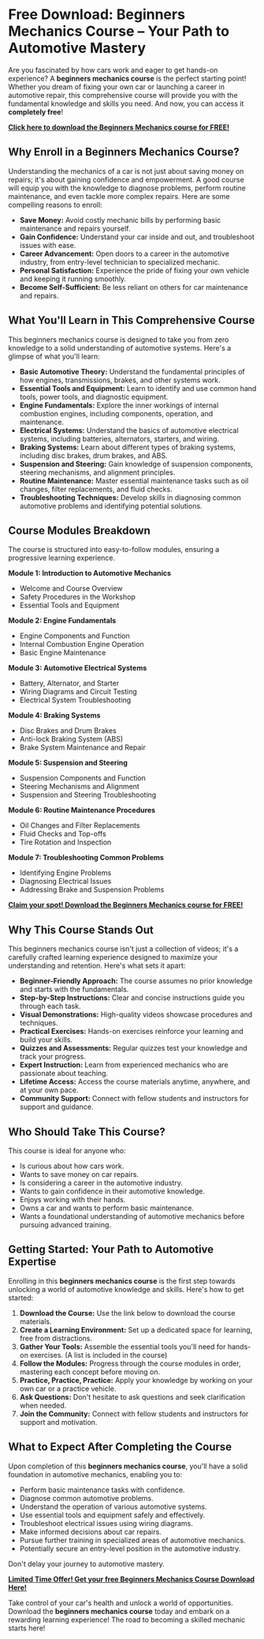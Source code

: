 # Free Download: Beginners Mechanics Course – Your Path to Automotive Mastery

Are you fascinated by how cars work and eager to get hands-on experience? A **beginners mechanics course** is the perfect starting point! Whether you dream of fixing your own car or launching a career in automotive repair, this comprehensive course will provide you with the fundamental knowledge and skills you need. And now, you can access it **completely free**!

[**Click here to download the Beginners Mechanics course for FREE!**](https://udemywork.com/beginners-mechanics-course)

## Why Enroll in a Beginners Mechanics Course?

Understanding the mechanics of a car is not just about saving money on repairs; it's about gaining confidence and empowerment. A good course will equip you with the knowledge to diagnose problems, perform routine maintenance, and even tackle more complex repairs. Here are some compelling reasons to enroll:

*   **Save Money:** Avoid costly mechanic bills by performing basic maintenance and repairs yourself.
*   **Gain Confidence:** Understand your car inside and out, and troubleshoot issues with ease.
*   **Career Advancement:** Open doors to a career in the automotive industry, from entry-level technician to specialized mechanic.
*   **Personal Satisfaction:** Experience the pride of fixing your own vehicle and keeping it running smoothly.
*   **Become Self-Sufficient:** Be less reliant on others for car maintenance and repairs.

## What You'll Learn in This Comprehensive Course

This beginners mechanics course is designed to take you from zero knowledge to a solid understanding of automotive systems. Here's a glimpse of what you'll learn:

*   **Basic Automotive Theory:** Understand the fundamental principles of how engines, transmissions, brakes, and other systems work.
*   **Essential Tools and Equipment:** Learn to identify and use common hand tools, power tools, and diagnostic equipment.
*   **Engine Fundamentals:** Explore the inner workings of internal combustion engines, including components, operation, and maintenance.
*   **Electrical Systems:** Understand the basics of automotive electrical systems, including batteries, alternators, starters, and wiring.
*   **Braking Systems:** Learn about different types of braking systems, including disc brakes, drum brakes, and ABS.
*   **Suspension and Steering:** Gain knowledge of suspension components, steering mechanisms, and alignment principles.
*   **Routine Maintenance:** Master essential maintenance tasks such as oil changes, filter replacements, and fluid checks.
*   **Troubleshooting Techniques:** Develop skills in diagnosing common automotive problems and identifying potential solutions.

## Course Modules Breakdown

The course is structured into easy-to-follow modules, ensuring a progressive learning experience.

**Module 1: Introduction to Automotive Mechanics**

*   Welcome and Course Overview
*   Safety Procedures in the Workshop
*   Essential Tools and Equipment

**Module 2: Engine Fundamentals**

*   Engine Components and Function
*   Internal Combustion Engine Operation
*   Basic Engine Maintenance

**Module 3: Automotive Electrical Systems**

*   Battery, Alternator, and Starter
*   Wiring Diagrams and Circuit Testing
*   Electrical System Troubleshooting

**Module 4: Braking Systems**

*   Disc Brakes and Drum Brakes
*   Anti-lock Braking System (ABS)
*   Brake System Maintenance and Repair

**Module 5: Suspension and Steering**

*   Suspension Components and Function
*   Steering Mechanisms and Alignment
*   Suspension and Steering Troubleshooting

**Module 6: Routine Maintenance Procedures**

*   Oil Changes and Filter Replacements
*   Fluid Checks and Top-offs
*   Tire Rotation and Inspection

**Module 7: Troubleshooting Common Problems**

*   Identifying Engine Problems
*   Diagnosing Electrical Issues
*   Addressing Brake and Suspension Problems

[**Claim your spot! Download the Beginners Mechanics course for FREE!**](https://udemywork.com/beginners-mechanics-course)

## Why This Course Stands Out

This beginners mechanics course isn't just a collection of videos; it's a carefully crafted learning experience designed to maximize your understanding and retention. Here's what sets it apart:

*   **Beginner-Friendly Approach:** The course assumes no prior knowledge and starts with the fundamentals.
*   **Step-by-Step Instructions:** Clear and concise instructions guide you through each task.
*   **Visual Demonstrations:** High-quality videos showcase procedures and techniques.
*   **Practical Exercises:** Hands-on exercises reinforce your learning and build your skills.
*   **Quizzes and Assessments:** Regular quizzes test your knowledge and track your progress.
*   **Expert Instruction:** Learn from experienced mechanics who are passionate about teaching.
*   **Lifetime Access:** Access the course materials anytime, anywhere, and at your own pace.
*   **Community Support:** Connect with fellow students and instructors for support and guidance.

## Who Should Take This Course?

This course is ideal for anyone who:

*   Is curious about how cars work.
*   Wants to save money on car repairs.
*   Is considering a career in the automotive industry.
*   Wants to gain confidence in their automotive knowledge.
*   Enjoys working with their hands.
*   Owns a car and wants to perform basic maintenance.
*   Wants a foundational understanding of automotive mechanics before pursuing advanced training.

## Getting Started: Your Path to Automotive Expertise

Enrolling in this **beginners mechanics course** is the first step towards unlocking a world of automotive knowledge and skills. Here's how to get started:

1.  **Download the Course:** Use the link below to download the course materials.
2.  **Create a Learning Environment:** Set up a dedicated space for learning, free from distractions.
3.  **Gather Your Tools:** Assemble the essential tools you'll need for hands-on exercises. (A list is included in the course)
4.  **Follow the Modules:** Progress through the course modules in order, mastering each concept before moving on.
5.  **Practice, Practice, Practice:** Apply your knowledge by working on your own car or a practice vehicle.
6.  **Ask Questions:** Don't hesitate to ask questions and seek clarification when needed.
7.  **Join the Community:** Connect with fellow students and instructors for support and motivation.

## What to Expect After Completing the Course

Upon completion of this **beginners mechanics course**, you'll have a solid foundation in automotive mechanics, enabling you to:

*   Perform basic maintenance tasks with confidence.
*   Diagnose common automotive problems.
*   Understand the operation of various automotive systems.
*   Use essential tools and equipment safely and effectively.
*   Troubleshoot electrical issues using wiring diagrams.
*   Make informed decisions about car repairs.
*   Pursue further training in specialized areas of automotive mechanics.
*   Potentially secure an entry-level position in the automotive industry.

Don't delay your journey to automotive mastery.

[**Limited Time Offer! Get your free Beginners Mechanics Course Download Here!**](https://udemywork.com/beginners-mechanics-course)

Take control of your car's health and unlock a world of opportunities. Download the **beginners mechanics course** today and embark on a rewarding learning experience! The road to becoming a skilled mechanic starts here!
